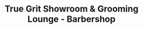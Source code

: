 ---
title: "True Grit Showroom & Grooming Lounge - Barbershop"
url: /edgewater/true-grit-showroom-und-grooming-lounge-barbershop/
shop: Friseur
---